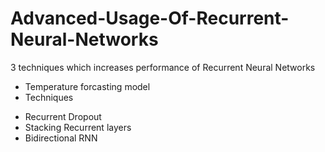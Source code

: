 # Advanced-Usage-Of-Recurrent-Neural-Networks
3 techniques which increases performance of Recurrent Neural Networks
- Temperature forcasting model
- Techniques
+ Recurrent Dropout
+ Stacking Recurrent layers
+ Bidirectional RNN
